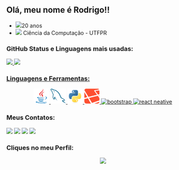 ## Olá, meu nome é Rodrigo!!
- <img src="https://img.icons8.com/color/40/000000/birthday.png" target="_blank">20 anos
- <img src="https://img.icons8.com/emoji/48/000000/pirate-flag.png"/> Ciência da Computação - UTFPR

<div>

### GitHub Status e Linguagens mais usadas:
 
  <div>
  <a alingn="center" href="https://github.com/rodrignucleo">
  <img alingn="center" height="160em" src="https://github-readme-stats.vercel.app/api?username=rodrignucleo&show_icons=true&theme=radical&include_all_commits=true&count_private=true"/>
  <img alingn="center" height="160em" src="https://github-readme-stats.vercel.app/api/top-langs/?username=rodrignucleo&layout=compact&langs_count=16&theme=radical"/>
<div>

   </div> 
 <h3 alingn="center" align="left">Linguagens e Ferramentas:</h3>

<p align="center">
 <a href="https://docs.oracle.com/en/java/" target=""> <img src="https://raw.githubusercontent.com/devicons/devicon/1119b9f84c0290e0f0b38982099a2bd027a48bf1/icons/java/java-original.svg" alt="java" width="40" height="40"/> </a> 
 <a href="https://dev.mysql.com/doc/" target=""> <img src="https://raw.githubusercontent.com/devicons/devicon/1119b9f84c0290e0f0b38982099a2bd027a48bf1/icons/mysql/mysql-plain.svg" alt="mysql" width="40" height="40"/> </a>
  <a href="https://docs.python.org/3/" target=""> <img src="https://raw.githubusercontent.com/devicons/devicon/1119b9f84c0290e0f0b38982099a2bd027a48bf1/icons/python/python-original.svg" alt="python" width="40" height="40" /> </a>
 <a href="https://laravel.com/docs/9.x" target=""> <img src="https://raw.githubusercontent.com/devicons/devicon/1119b9f84c0290e0f0b38982099a2bd027a48bf1/icons/laravel/laravel-plain.svg" alt="laravel" width="40" height="40"/> </a>
 <a href="https://getbootstrap.com/docs/4.1/getting-started/introduction/" target=""> <img src="https://cdn.jsdelivr.net/gh/devicons/devicon/icons/bootstrap/bootstrap-plain.svg" alt="bootstrap" width="40" height="40" /> </a>
 <a href="https://reactnative.dev/docs/getting-started" target="blank"> <img src="https://cdn.jsdelivr.net/gh/devicons/devicon/icons/react/react-original.svg" alt="react neative" width="40" height="40" /> </a>

</p>


### Meus Contatos:

 <div>
  <a alingn="center" href="https://api.whatsapp.com/send/?phone=5511992668225&text&app_absent=0" target="_blank"><img src="https://img.icons8.com/color/48/000000/whatsapp--v1.png" target="_blank"></a>
  <a alingn="center" href="https://www.instagram.com/rodrignucleo/" target=""><img src="https://img.icons8.com/fluency/48/000000/instagram-new.png" target=""></a>
  <a alingn="center" href = "mailto: rodrignucleo@gmail.com"><img src="https://img.icons8.com/color/48/000000/gmail-new.png" target=""></a>
  <a alingn="center" href="https://www.linkedin.com/in/rodrignucleo/" target=""><img src="https://img.icons8.com/color/48/000000/linkedin.png" target=""></a>
</div>

   
### Cliques no meu Perfil: <br>
 <p align="center"> 
   <img alingn="center" src="https://profile-counter.glitch.me/rodrignucleo/count.svg" />
 </p>
